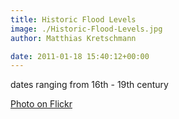 ```yaml
---
title: Historic Flood Levels
image: ./Historic-Flood-Levels.jpg
author: Matthias Kretschmann

date: 2011-01-18 15:40:12+00:00
---
```


dates ranging from 16th - 19th century

[Photo on Flickr](http://www.flickr.com/photos/krema/5369397812)
